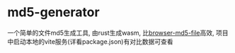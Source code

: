 # md5-generator

一个简单的文件md5生成工具, 由rust生成wasm, 比[browser-md5-file](https://www.npmjs.com/package/browser-md5-file)高效, 项目中启动本地的vite服务(详看package.json)有对比数据可查看
